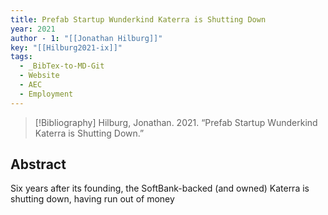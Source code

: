 ```yaml
---
title: Prefab Startup Wunderkind Katerra is Shutting Down
year: 2021
author - 1: "[[Jonathan Hilburg]]"
key: "[[Hilburg2021-ix]]"
tags:
  - _BibTex-to-MD-Git
  - Website
  - AEC
  - Employment
---
```


> [!Bibliography]
> Hilburg, Jonathan. 2021. “Prefab Startup Wunderkind Katerra is Shutting Down.” 

## Abstract
Six years after its founding, the SoftBank-backed (and owned) Katerra is shutting down, having run out of money